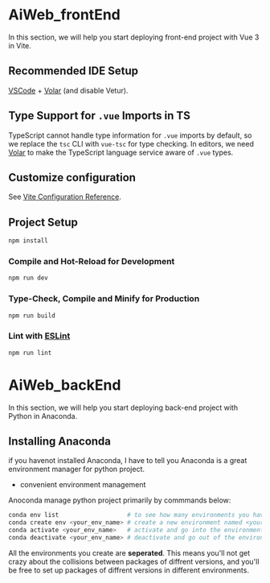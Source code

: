 # AiWeb_frontEnd

In this section, we will help you start deploying front-end project with Vue 3 in Vite.

## Recommended IDE Setup

[VSCode](https://code.visualstudio.com/) + [Volar](https://marketplace.visualstudio.com/items?itemName=Vue.volar) (and disable Vetur).

## Type Support for `.vue` Imports in TS

TypeScript cannot handle type information for `.vue` imports by default, so we replace the `tsc` CLI with `vue-tsc` for type checking. In editors, we need [Volar](https://marketplace.visualstudio.com/items?itemName=Vue.volar) to make the TypeScript language service aware of `.vue` types.

## Customize configuration

See [Vite Configuration Reference](https://vite.dev/config/).

## Project Setup

```sh
npm install
```

### Compile and Hot-Reload for Development

```sh
npm run dev
```

### Type-Check, Compile and Minify for Production

```sh
npm run build
```

### Lint with [ESLint](https://eslint.org/)

```sh
npm run lint
```

# AiWeb_backEnd

In this section, we will help you start deploying back-end project with Python in Anaconda.

## Installing Anaconda

if you havenot installed Anaconda, I have to tell you Anaconda is a great environment manager for python project.

- convenient environment management

Anoconda manage python project primarily by commmands below:
```sh
conda env list                   # to see how many environments you have created in anaconda.
conda create env <your_env_name> # create a new environment named <your_env_name>
conda activate <your_env_name>   # activate and go into the environment
conda deactivate <your_env_name> # deactivate and go out of the environment
```
All the environments you create are **seperated**. This means you'll not get crazy about the collisions between packages of diffrent versions, and you'll be free to set up packages of diffrent versions in different environments.
